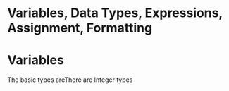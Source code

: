 # Variables, Data Types, Expressions, Assignment, Formatting

# Variables

The basic types areThere are Integer types


